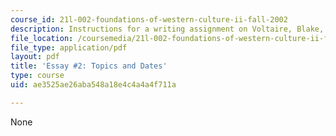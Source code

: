 ```yaml
---
course_id: 21l-002-foundations-of-western-culture-ii-fall-2002
description: Instructions for a writing assignment on Voltaire, Blake, and Williams.
file_location: /coursemedia/21l-002-foundations-of-western-culture-ii-fall-2002/ae3525ae26aba548a18e4c4a4a4f711a_essay2.pdf
file_type: application/pdf
layout: pdf
title: 'Essay #2: Topics and Dates'
type: course
uid: ae3525ae26aba548a18e4c4a4a4f711a

---
```

None